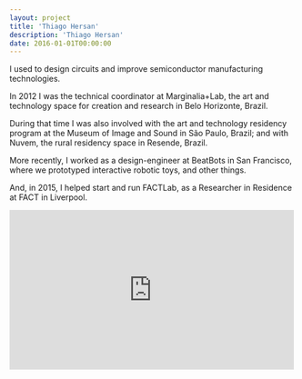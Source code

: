 ```yaml
---
layout: project
title: 'Thiago Hersan'
description: 'Thiago Hersan'
date: 2016-01-01T00:00:00
---
```

I used to design circuits and improve semiconductor manufacturing technologies.

In 2012 I was the technical coordinator at Marginalia+Lab, the art and technology space for creation and research in Belo Horizonte, Brazil.

During that time I was also involved with the art and technology residency program at the Museum of Image and Sound in São Paulo, Brazil; and with Nuvem, the rural residency space in Resende, Brazil.

More recently, I worked as a design-engineer at BeatBots in San Francisco, where we prototyped interactive robotic toys, and other things.

And, in 2015, I helped start and run FACTLab, as a Researcher in Residence at FACT in Liverpool.

<div class="home-vid-wrapper">
  <iframe src="http://player.vimeo.com/video/66541476?title=0&amp;portrait=0&amp;byline=0" width="500" height="281" frameborder="0" webkitallowfullscreen="" mozallowfullscreen="" allowfullscreen=""></iframe>
</div>
